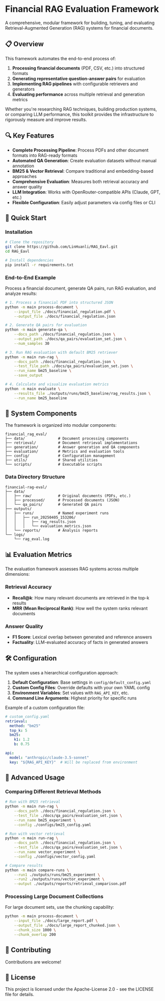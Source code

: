 # Financial RAG Evaluation Framework

A comprehensive, modular framework for building, tuning, and evaluating Retrieval-Augmented Generation (RAG) systems for financial documents.

## 📋 Overview

This framework automates the end-to-end process of:
1. **Processing financial documents** (PDF, CSV, etc.) into structured formats
2. **Generating representative question-answer pairs** for evaluation
3. **Implementing RAG pipelines** with configurable retrievers and generators
4. **Evaluating performance** across multiple retrieval and generation metrics

Whether you're researching RAG techniques, building production systems, or comparing LLM performance, this toolkit provides the infrastructure to rigorously measure and improve results.

## 🔍 Key Features

- **Complete Processing Pipeline**: Process PDFs and other document formats into RAG-ready formats
- **Automated QA Generation**: Create evaluation datasets without manual annotation
- **BM25 & Vector Retrieval**: Compare traditional and embedding-based approaches
- **Comprehensive Evaluation**: Measures both retrieval accuracy and answer quality
- **LLM Integration**: Works with OpenRouter-compatible APIs (Claude, GPT, etc.)
- **Flexible Configuration**: Easily adjust parameters via config files or CLI

## 🚀 Quick Start

### Installation

```bash
# Clone the repository
git clone https://github.com/LinHuanli/RAG_Eavl.git
cd RAG_Eavl

# Install dependencies
pip install -r requirements.txt
```

### End-to-End Example

Process a financial document, generate QA pairs, run RAG evaluation, and analyze results:

```bash
# 1. Process a financial PDF into structured JSON
python -m main process-document \
    --input_file ./docs/financial_regulation.pdf \
    --output_file ./docs/financial_regulation.json

# 2. Generate QA pairs for evaluation
python -m main generate-qa \
    --docs_path ./docs/financial_regulation.json \
    --output_path ./docs/qa_pairs/evaluation_set.json \
    --num_samples 30

# 3. Run RAG evaluation with default BM25 retriever
python -m main run-rag \
    --docs_path ./docs/financial_regulation.json \
    --test_file_path ./docs/qa_pairs/evaluation_set.json \
    --run_name bm25_baseline \
    --save_output

# 4. Calculate and visualize evaluation metrics
python -m main evaluate \
    --results_file ./outputs/runs/bm25_baseline/rag_results.json \
    --run_name bm25_baseline
```


## 🧩 System Components

The framework is organized into modular components:

```
financial_rag_eval/
├── data/               # Document processing components
├── retrieval/          # Document retrieval implementations
├── generation/         # Answer generation and QA components
├── evaluation/         # Metrics and evaluation tools
├── config/             # Configuration management
├── utils/              # Shared utilities
└── scripts/            # Executable scripts
```

### Data Directory Structure

```
financial-rag-eval/
├── data/
│   ├── raw/            # Original documents (PDFs, etc.)
│   ├── processed/      # Processed documents (JSON)
│   └── qa_pairs/       # Generated QA pairs
├── outputs/
│   ├── runs/           # Named experiment runs 
│   │   ├── run_20250405_153206/
│   │   │   ├── rag_results.json
│   │   │   └── evaluation_metrics.json
│   └── reports/        # Analysis reports
└── logs/
    └── rag_eval.log
```

## 📊 Evaluation Metrics

The evaluation framework assesses RAG systems across multiple dimensions:

### Retrieval Accuracy
- **Recall@k**: How many relevant documents are retrieved in the top-k results
- **MRR (Mean Reciprocal Rank)**: How well the system ranks relevant documents

### Answer Quality
- **F1 Score**: Lexical overlap between generated and reference answers
- **Factuality**: LLM-evaluated accuracy of facts in generated answers

## 🛠️ Configuration

The system uses a hierarchical configuration approach:

1. **Default Configuration**: Base settings in `config/default_config.yaml`
2. **Custom Config Files**: Override defaults with your own YAML config
3. **Environment Variables**: Set values with `RAG_API_KEY`, etc.
4. **Command Line Arguments**: Highest priority for specific runs

Example of a custom configuration file:

```yaml
# custom_config.yaml
retrieval:
  method: "bm25"
  top_k: 5
  bm25:
    k1: 1.2
    b: 0.75

api:
  model: "anthropic/claude-3.5-sonnet"
  key: "${RAG_API_KEY}"  # Will be replaced from environment
```

## 📝 Advanced Usage

### Comparing Different Retrieval Methods

```bash
# Run with BM25 retrieval
python -m main run-rag \
    --docs_path ./docs/financial_regulation.json \
    --test_file ./docs/qa_pairs/evaluation_set.json \
    --run_name bm25_experiment \
    --config ./configs/bm25_config.yaml

# Run with vector retrieval
python -m main run-rag \
    --docs_path ./docs/financial_regulation.json \
    --test_file ./docs/qa_pairs/evaluation_set.json \
    --run_name vector_experiment \
    --config ./configs/vector_config.yaml

# Compare results
python -m main compare-runs \
    --run1 ./outputs/runs/bm25_experiment \
    --run2 ./outputs/runs/vector_experiment \
    --output ./outputs/reports/retrieval_comparison.pdf
```

### Processing Large Document Collections

For large document sets, use the chunking capability:

```bash
python -m main process-document \
    --input_file ./docs/large_report.pdf \
    --output_file ./docs/large_report_chunked.json \
    --chunk_size 1000 \
    --chunk_overlap 200
```

## 🤝 Contributing

Contributions are welcome!

## 📄 License

This project is licensed under the Apache-License 2.0 - see the LICENSE file for details.
